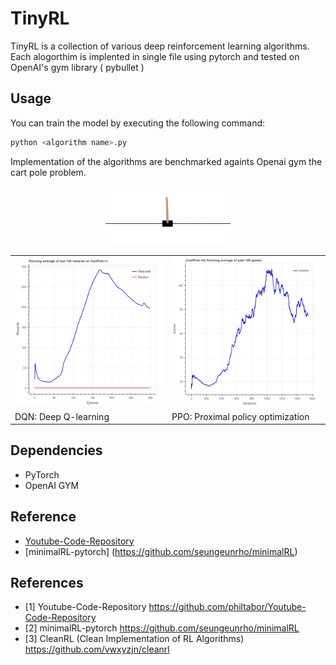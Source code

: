# TinyRL  
TinyRL is a collection of various deep reinforcement learning algorithms. Each alogorthim is implented in single file using pytorch and tested on OpenAI's gym library ( pybullet )

## Usage
You can train the model by executing the following command:
```bash
python <algorithm name>.py 
```
 
Implementation of the algorithms are benchmarked againts Openai gym the cart pole problem.

<p align="center">
	<img src="results/cartpole.gif" width="200" /> 
</p>
<!---
## Parameters
Parameters are not 'optimized', I just picked some off-the-shelf-parameters
- activation: ReLu
- optimizer: Adam
- learning rate : 0.003  
- DQN: Trained for 300 episodes, updated every 64 time steps
  - batch size: 64
  - epsilon: 1
  - minimmum epsilon = 0.05
  - epsilon decay = 5e-4
- PPO: Trained for 100000 times steps, updated every 1200 time steps
  - gamma = 0.99
  - lambda = 0.95
  - epoch = 4
  - clip = 0.2
## Results
--->
<table align="center">
  <tr>
    <td> <img src="results/DQN.png" width="250"/> </td>
    <td> <img src="results/PPO.png" width="250"/> </td>
   </tr> 
   <tr>
      <td> DQN: Deep Q-learning </td>
      <td> PPO: Proximal policy optimization </td>
  </tr>
</table>


## Dependencies
- PyTorch
- OpenAI GYM

## Reference 
- [Youtube-Code-Repository](https://github.com/philtabor/Youtube-Code-Repository)
- [minimalRL-pytorch] (https://github.com/seungeunrho/minimalRL)


## References
- <a id="1">[1]</a> Youtube-Code-Repository https://github.com/philtabor/Youtube-Code-Repository
- <a id="2">[2]</a> minimalRL-pytorch https://github.com/seungeunrho/minimalRL
- <a id="3">[3]</a> CleanRL (Clean Implementation of RL Algorithms) https://github.com/vwxyzjn/cleanrl
